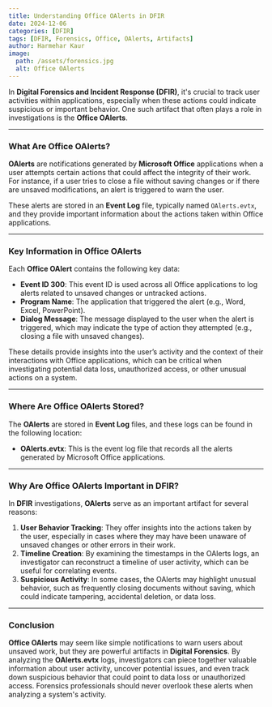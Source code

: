 ```yaml
---
title: Understanding Office OAlerts in DFIR  
date: 2024-12-06  
categories: [DFIR]  
tags: [DFIR, Forensics, Office, OAlerts, Artifacts]  
author: Harmehar Kaur  
image:  
  path: /assets/forensics.jpg  
  alt: Office OAlerts  
---
```


In **Digital Forensics and Incident Response (DFIR)**, it's crucial to track user activities within applications, especially when these actions could indicate suspicious or important behavior. One such artifact that often plays a role in investigations is the **Office OAlerts**.

---

### What Are Office OAlerts?

**OAlerts** are notifications generated by **Microsoft Office** applications when a user attempts certain actions that could affect the integrity of their work. For instance, if a user tries to close a file without saving changes or if there are unsaved modifications, an alert is triggered to warn the user.

These alerts are stored in an **Event Log** file, typically named `OAlerts.evtx`, and they provide important information about the actions taken within Office applications.

---

### Key Information in Office OAlerts

Each **Office OAlert** contains the following key data:

- **Event ID 300**: This event ID is used across all Office applications to log alerts related to unsaved changes or untracked actions.
- **Program Name**: The application that triggered the alert (e.g., Word, Excel, PowerPoint).
- **Dialog Message**: The message displayed to the user when the alert is triggered, which may indicate the type of action they attempted (e.g., closing a file with unsaved changes).

These details provide insights into the user’s activity and the context of their interactions with Office applications, which can be critical when investigating potential data loss, unauthorized access, or other unusual actions on a system.

---

### Where Are Office OAlerts Stored?

The **OAlerts** are stored in **Event Log** files, and these logs can be found in the following location:

- **OAlerts.evtx**: This is the event log file that records all the alerts generated by Microsoft Office applications.

---

### Why Are Office OAlerts Important in DFIR?

In **DFIR** investigations, **OAlerts** serve as an important artifact for several reasons:

1. **User Behavior Tracking**: They offer insights into the actions taken by the user, especially in cases where they may have been unaware of unsaved changes or other errors in their work.
2. **Timeline Creation**: By examining the timestamps in the OAlerts logs, an investigator can reconstruct a timeline of user activity, which can be useful for correlating events.
3. **Suspicious Activity**: In some cases, the OAlerts may highlight unusual behavior, such as frequently closing documents without saving, which could indicate tampering, accidental deletion, or data loss.

---

### Conclusion

**Office OAlerts** may seem like simple notifications to warn users about unsaved work, but they are powerful artifacts in **Digital Forensics**. By analyzing the **OAlerts.evtx** logs, investigators can piece together valuable information about user activity, uncover potential issues, and even track down suspicious behavior that could point to data loss or unauthorized access. Forensics professionals should never overlook these alerts when analyzing a system's activity.

